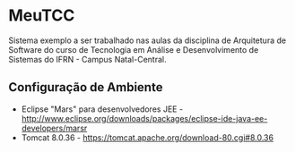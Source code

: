 # MeuTCC

Sistema exemplo a ser trabalhado nas aulas da disciplina de Arquitetura de Software do curso de Tecnologia em Análise e Desenvolvimento de Sistemas do IFRN - Campus Natal-Central.

## Configuração de Ambiente

- Eclipse "Mars" para desenvolvedores JEE - http://www.eclipse.org/downloads/packages/eclipse-ide-java-ee-developers/marsr
- Tomcat 8.0.36 - https://tomcat.apache.org/download-80.cgi#8.0.36
